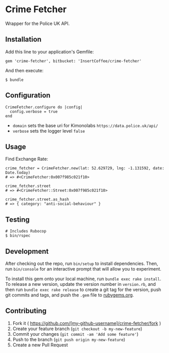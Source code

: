 # Crime Fetcher

Wrapper for the Police UK API.

## Installation

Add this line to your application's Gemfile:

    gem 'crime-fetcher', bitbucket: 'InsertCoffee/crime-fetcher'

And then execute:

    $ bundle

## Configuration

    CrimeFetcher.configure do |config|
      config.verbose = true
    end

* `domain` sets the base uri for Kimonolabs `https://data.police.uk/api/`
* `verbose` sets the logger level `false`

## Usage

Find Exchange Rate:

    crime_fetcher = CrimeFetcher.new(lat: 52.629729, lng: -1.131592, date: Date.today)
    # => #<CrimeFetcher:0x007f985c021f10>

    crime_fetcher.street
    # => #<CrimeFetcher::Street:0x007f985c021f10>

    crime_fetcher.street.as_hash
    # => { category: "anti-social-behaviour" }

## Testing

    # Includes Rubocop
    $ bin/rspec

## Development

After checking out the repo, run `bin/setup` to install dependencies. Then, run `bin/console` for an interactive prompt that will allow you to experiment.

To install this gem onto your local machine, run `bundle exec rake install`. To release a new version, update the version number in `version.rb`, and then run `bundle exec rake release` to create a git tag for the version, push git commits and tags, and push the `.gem` file to [rubygems.org](https://rubygems.org).

## Contributing

1. Fork it ( https://github.com/[my-github-username]/crime-fetcher/fork )
2. Create your feature branch (`git checkout -b my-new-feature`)
3. Commit your changes (`git commit -am 'Add some feature'`)
4. Push to the branch (`git push origin my-new-feature`)
5. Create a new Pull Request
